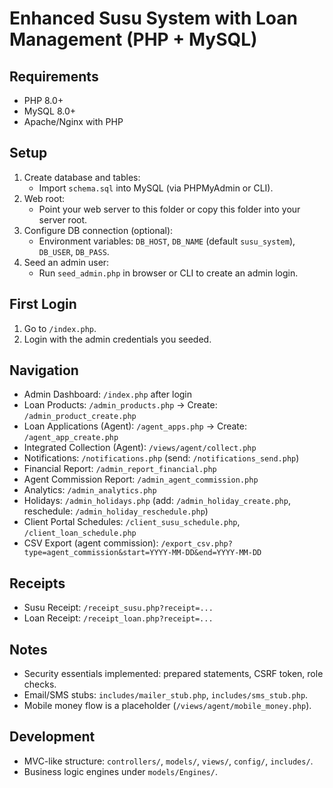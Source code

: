 # Enhanced Susu System with Loan Management (PHP + MySQL)

## Requirements
- PHP 8.0+
- MySQL 8.0+
- Apache/Nginx with PHP

## Setup
1. Create database and tables:
   - Import `schema.sql` into MySQL (via PHPMyAdmin or CLI).
2. Web root:
   - Point your web server to this folder or copy this folder into your server root.
3. Configure DB connection (optional):
   - Environment variables: `DB_HOST`, `DB_NAME` (default `susu_system`), `DB_USER`, `DB_PASS`.
4. Seed an admin user:
   - Run `seed_admin.php` in browser or CLI to create an admin login.

## First Login
1. Go to `/index.php`.
2. Login with the admin credentials you seeded.

## Navigation
- Admin Dashboard: `/index.php` after login
- Loan Products: `/admin_products.php` → Create: `/admin_product_create.php`
- Loan Applications (Agent): `/agent_apps.php` → Create: `/agent_app_create.php`
- Integrated Collection (Agent): `/views/agent/collect.php`
- Notifications: `/notifications.php` (send: `/notifications_send.php`)
- Financial Report: `/admin_report_financial.php`
- Agent Commission Report: `/admin_agent_commission.php`
- Analytics: `/admin_analytics.php`
- Holidays: `/admin_holidays.php` (add: `/admin_holiday_create.php`, reschedule: `/admin_holiday_reschedule.php`)
- Client Portal Schedules: `/client_susu_schedule.php`, `/client_loan_schedule.php`
- CSV Export (agent commission): `/export_csv.php?type=agent_commission&start=YYYY-MM-DD&end=YYYY-MM-DD`

## Receipts
- Susu Receipt: `/receipt_susu.php?receipt=...`
- Loan Receipt: `/receipt_loan.php?receipt=...`

## Notes
- Security essentials implemented: prepared statements, CSRF token, role checks.
- Email/SMS stubs: `includes/mailer_stub.php`, `includes/sms_stub.php`.
- Mobile money flow is a placeholder (`/views/agent/mobile_money.php`).

## Development
- MVC-like structure: `controllers/`, `models/`, `views/`, `config/`, `includes/`.
- Business logic engines under `models/Engines/`.


